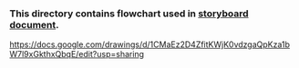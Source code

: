 ### This directory contains flowchart used in [storyboard document](https://github.com/virtual-labs/ph3-exp-dev-process/blob/main/storyboard/README.org).
https://docs.google.com/drawings/d/1CMaEz2D4ZfitKWjK0vdzgaQpKza1bW7l9xGkthxQbqE/edit?usp=sharing

